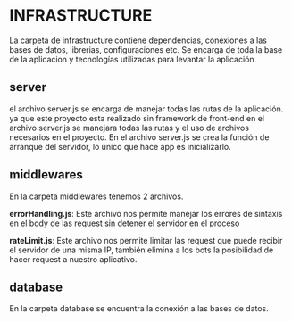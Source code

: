 # INFRASTRUCTURE

La carpeta de infrastructure contiene dependencias, conexiones a las bases de datos, librerias, configuraciones etc.
Se encarga de toda la base de la aplicacion y tecnologías utilizadas para levantar la aplicación

## server

el archivo server.js se encarga de manejar todas las rutas de la aplicación. ya que este proyecto esta realizado sin framework de front-end en el archivo server.js se manejara todas las rutas y el uso de archivos necesarios en el proyecto. En el archivo server.js se crea la función de arranque del servidor, lo único que hace app es inicializarlo.



## middlewares 

En la carpeta middlewares tenemos 2 archivos. 

**errorHandling.js**: Este archivo nos permite manejar los errores de sintaxis en el body de las request sin detener el servidor en el proceso

**rateLimit.js**: Este archivo nos permite limitar las request que puede recibir el servidor de una misma IP, también elimina a los bots la posibilidad de hacer request a nuestro aplicativo.



## database

En la carpeta database se encuentra la conexión a las bases de datos.
